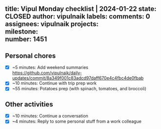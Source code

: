 title:	Vipul Monday checklist | 2024-01-22
state:	CLOSED
author:	vipulnaik
labels:	
comments:	0
assignees:	vipulnaik
projects:	
milestone:	
number:	1451
--
## Personal chores

- [x] ~5 minutes: Add weekend summaries https://github.com/vipulnaik/daily-updates/commit/8a349f001c83adcd97daff670e4c4fbc4de0fbab
- [x] ~10 minutes: Continue with trip prep work
- [x] ~55 minutes: Potatoes prep (with spinach, tomatoes, and broccoli)

## Other activities

- [x] ~10 minutes: Continue a conversation
- [x] ~4 minutes: Reply to some personal stuff from a work colleague
